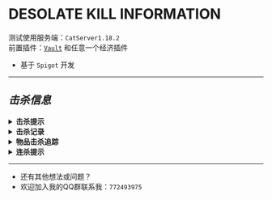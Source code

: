# DESOLATE KILL INFORMATION  
测试使用服务端：`CatServer1.18.2`  
前置插件：[`Vault`](https://github.com/MilkBowl/Vault) 和任意一个经济插件
* 基于 `Spigot` 开发

---  

## *击杀信息*  

<details><summary><b>击杀提示</b></summary>

<img src="src/main/resources/img/img.png" alt="kill tips example">

- 可自定义全服提示或仅在当前世界提示：`只给相同世界的玩家发送信息`
> 鼠标悬浮在物品上可显示物品详细信息
</details>

<details><summary><b>击杀记录</b></summary>

- 记录击杀信息到 `data.yml`
- 可对接 [`Kookbot`](https://github.com/DESOLATE-CRG/DESOLATE-KookBot-MC) 在KOOK频道内查询击杀信息
- 命令：`/kf cx` 可查询玩家五条击杀信息
> 物品需要有Display Name才可记录击杀信息
</details>

<details><summary><b>物品击杀追踪</b></summary>
<p align="center">
<img src="src/main/resources/img/img_1.png" alt="item kill track example" height="300">
</p>

- 记录物品的击杀数并显示
- 将物品放到副手使用命令 `/kf killtrack` 花费经济对该物品启用击杀追踪
> 更改 `config.yml` 的 `击杀记录` 可自定义解锁该功能需要花费的经济
</details>

<details><summary><b>连杀提示</b></summary>

- 默认在三十秒内造成连杀将提示该世界所有玩家
> 更改 `连杀间隔` 可进行配置（单位：秒）
</details>

---

* 还有其他想法或问题？
* 欢迎加入我的QQ群联系我：`772493975`